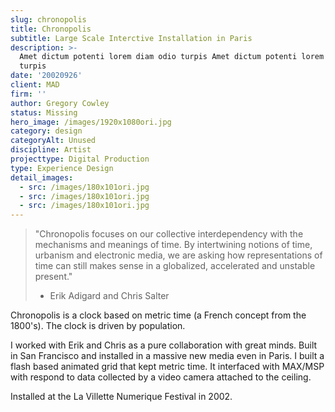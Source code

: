 ```yaml
---
slug: chronopolis
title: Chronopolis
subtitle: Large Scale Interctive Installation in Paris
description: >-
  Amet dictum potenti lorem diam odio turpis Amet dictum potenti lorem diam odio
  turpis
date: '20020926'
client: MAD
firm: ''
author: Gregory Cowley
status: Missing
hero_image: /images/1920x1080ori.jpg
category: design
categoryAlt: Unused
discipline: Artist
projecttype: Digital Production
type: Experience Design
detail_images:
  - src: /images/180x101ori.jpg
  - src: /images/180x101ori.jpg
  - src: /images/180x101ori.jpg
---
```


> "Chronopolis focuses on our collective interdependency with the mechanisms and meanings of time. By intertwining notions of time, urbanism and electronic media, we are asking how representations of time can still makes sense in a globalized, accelerated and unstable present."
> + Erik Adigard and Chris Salter

Chronopolis is a clock based on metric time (a French concept from the 1800's). The clock is driven by population. 

I worked with Erik and Chris as a pure collaboration with great minds. Built in San Francisco and installed in a massive new media even in Paris. I built a flash based animated grid that kept metric time. It interfaced with MAX/MSP with respond to data collected by a video camera attached to the ceiling.

Installed at the La Villette Numerique Festival in 2002.




